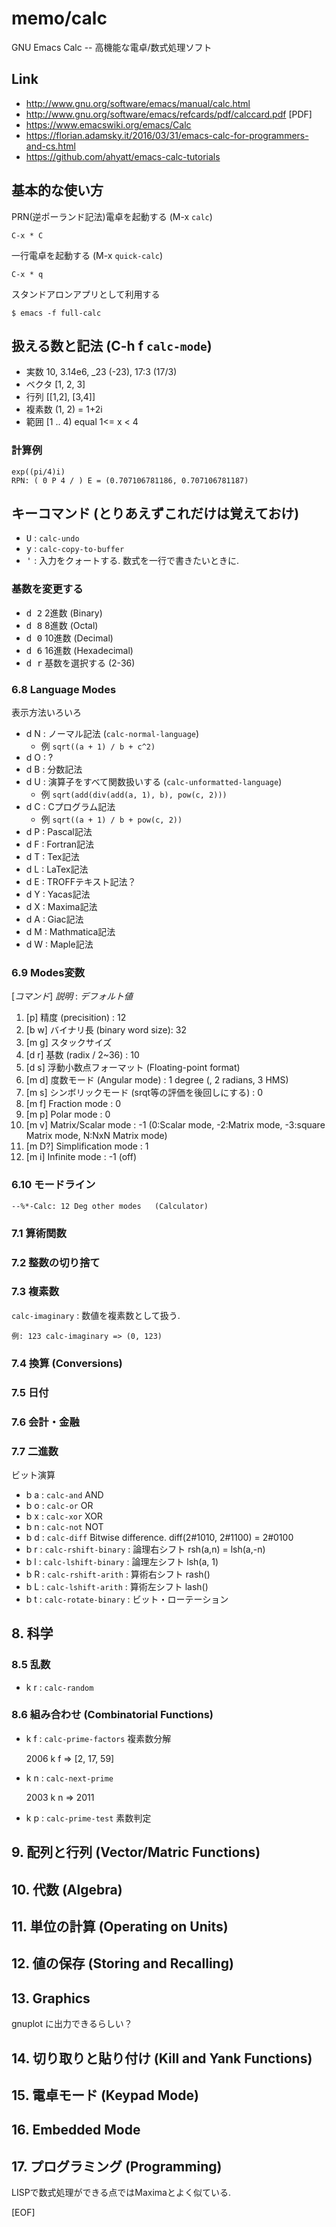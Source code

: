 memo/calc
=========

GNU Emacs Calc -- 高機能な電卓/数式処理ソフト

## Link

- http://www.gnu.org/software/emacs/manual/calc.html
- http://www.gnu.org/software/emacs/refcards/pdf/calccard.pdf [PDF]
- https://www.emacswiki.org/emacs/Calc
- https://florian.adamsky.it/2016/03/31/emacs-calc-for-programmers-and-cs.html
- https://github.com/ahyatt/emacs-calc-tutorials

## 基本的な使い方

PRN(逆ポーランド記法)電卓を起動する (M-x `calc`)

    C-x * C

一行電卓を起動する (M-x `quick-calc`)

    C-x * q

スタンドアロンアプリとして利用する

    $ emacs -f full-calc

## 扱える数と記法 (C-h f `calc-mode`)

- 実数		10, 3.14e6, _23 (-23), 17:3 (17/3)
- ベクタ		[1, 2, 3]
- 行列		[[1,2], [3,4]]
- 複素数		(1, 2) = 1+2i
- 範囲		[1 .. 4) equal 1<= x < 4

### 計算例

    exp((pi/4)i)
    RPN: ( 0 P 4 / ) E = (0.707106781186, 0.707106781187)

## キーコマンド (とりあえずこれだけは覚えておけ)

- <kbd>U</kbd> : `calc-undo`
- <kbd>y</kbd> : `calc-copy-to-buffer`
- <kbd>'</kbd> : 入力をクォートする. 数式を一行で書きたいときに.

### 基数を変更する

- <kbd>d 2</kbd> 2進数 (Binary)
- <kbd>d 8</kbd> 8進数 (Octal)
- <kbd>d 0</kbd> 10進数 (Decimal)
- <kbd>d 6</kbd> 16進数 (Hexadecimal)
- <kbd>d r</kbd> 基数を選択する (2-36)

### 6.8 Language Modes

表示方法いろいろ

- d N : ノーマル記法 (`calc-normal-language`)
  - 例 `sqrt((a + 1) / b + c^2)`
- d O : ?
- d B : 分数記法
- d U : 演算子をすべて関数扱いする (`calc-unformatted-language`)
  - 例 `sqrt(add(div(add(a, 1), b), pow(c, 2)))`
- d C : Cプログラム記法
  - 例 `sqrt((a + 1) / b + pow(c, 2))`
- d P : Pascal記法
- d F : Fortran記法
- d T : Tex記法
- d L : LaTex記法
- d E : TROFFテキスト記法？
- d Y : Yacas記法
- d X : Maxima記法
- d A : Giac記法
- d M : Mathmatica記法
- d W : Maple記法

### 6.9 Modes変数

[_コマンド_] _説明_ : _デフォルト値_

1. [p] 精度 (precisition) : 12
2. [b w] バイナリ長 (binary word size): 32
3. [m g] スタックサイズ
4. [d r] 基数 (radix / 2~36) : 10
5. [d s] 浮動小数点フォーマット (Floating-point format)
6. [m d] 度数モード (Angular mode) : 1 degree (, 2 radians, 3 HMS)
7. [m s] シンボリックモード (srqt等の評価を後回しにする) : 0
8. [m f] Fraction mode : 0
9. [m p] Polar mode : 0
10. [m v] Matrix/Scalar mode : -1 (0:Scalar mode, -2:Matrix mode, -3:square Matrix mode, N:NxN Matrix mode)
11. [m D?] Simplification mode : 1
12. [m i] Infinite mode : -1 (off)

### 6.10 モードライン

    --%*-Calc: 12 Deg other modes   (Calculator)

### 7.1 算術関数
### 7.2 整数の切り捨て
### 7.3 複素数

`calc-imaginary` : 数値を複素数として扱う.

    例: 123 calc-imaginary => (0, 123)

### 7.4 換算 (Conversions)
### 7.5 日付
### 7.6 会計・金融
### 7.7 二進数

ビット演算

- b a : `calc-and` AND
- b o : `calc-or`  OR
- b x : `calc-xor` XOR
- b n : `calc-not` NOT
- b d : `calc-diff` Bitwise difference. diff(2#1010, 2#1100) = 2#0100
- b r : `calc-rshift-binary` : 論理右シフト rsh(a,n) = lsh(a,-n)
- b l : `calc-lshift-binary` : 論理左シフト lsh(a, 1)
- b R : `calc-rshift-arith` : 算術右シフト rash()
- b L : `calc-lshift-arith` : 算術左シフト lash()
- b t : `calc-rotate-binary` : ビット・ローテーション

## 8. 科学
### 8.5 乱数

- k r : `calc-random`

### 8.6 組み合わせ (Combinatorial Functions)

- k f : `calc-prime-factors` 複素数分解

    2006 k f => [2, 17, 59]

- k n : `calc-next-prime`

    2003 k n => 2011

- k p : `calc-prime-test` 素数判定

## 9. 配列と行列 (Vector/Matric Functions)
## 10. 代数 (Algebra)
## 11. 単位の計算 (Operating on Units)
## 12. 値の保存 (Storing and Recalling)
## 13. Graphics

gnuplot に出力できるらしい？

## 14. 切り取りと貼り付け (Kill and Yank Functions)
## 15. 電卓モード (Keypad Mode)
## 16. Embedded Mode
## 17. プログラミング (Programming)

LISPで数式処理ができる点ではMaximaとよく似ている.

[EOF]

